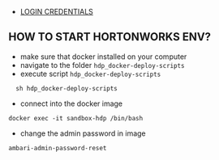 - [LOGIN CREDENTIALS](login-information.md)  


## HOW TO START HORTONWORKS ENV?
- make sure that docker installed on your computer
- navigate to the folder `hdp_docker-deploy-scripts`
- execute script `hdp_docker-deploy-scripts`
```shell script
  sh hdp_docker-deploy-scripts
```

- connect into the docker image
```shell script
docker exec -it sandbox-hdp /bin/bash
``` 

- change the admin password in image
```shell script
ambari-admin-password-reset
``` 
